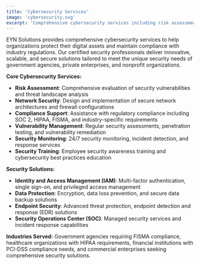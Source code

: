 ```yaml
---
title: 'Cybersecurity Services'
image: 'cybersecurity.svg'
excerpt: 'Comprehensive cybersecurity services including risk assessment, network security, compliance support, and vulnerability management to protect your organization.'
---
```


EYN Solutions provides comprehensive cybersecurity services to help organizations protect their digital assets and maintain compliance with industry regulations. Our certified security professionals deliver innovative, scalable, and secure solutions tailored to meet the unique security needs of government agencies, private enterprises, and nonprofit organizations.

**Core Cybersecurity Services:**
- **Risk Assessment**: Comprehensive evaluation of security vulnerabilities and threat landscape analysis
- **Network Security**: Design and implementation of secure network architectures and firewall configurations
- **Compliance Support**: Assistance with regulatory compliance including SOC 2, HIPAA, FISMA, and industry-specific requirements
- **Vulnerability Management**: Regular security assessments, penetration testing, and vulnerability remediation
- **Security Monitoring**: 24/7 security monitoring, incident detection, and response services
- **Security Training**: Employee security awareness training and cybersecurity best practices education

**Security Solutions:**
- **Identity and Access Management (IAM)**: Multi-factor authentication, single sign-on, and privileged access management
- **Data Protection**: Encryption, data loss prevention, and secure data backup solutions
- **Endpoint Security**: Advanced threat protection, endpoint detection and response (EDR) solutions
- **Security Operations Center (SOC)**: Managed security services and incident response capabilities

**Industries Served:**
Government agencies requiring FISMA compliance, healthcare organizations with HIPAA requirements, financial institutions with PCI-DSS compliance needs, and commercial enterprises seeking comprehensive security solutions.


